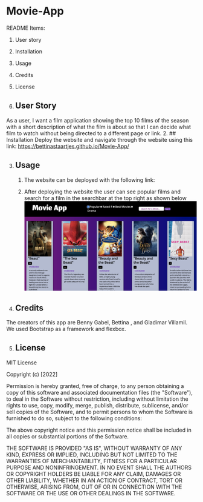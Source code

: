 
# Movie-App

README Items:
1. User story
2. Installation
3. Usage
4. Credits
5. License


1. ## User Story
As a user, I want a film application showing the top 10 films of the season with a short description of what the film is about so that I can decide what film to watch without being directed to a different page or link.
2. ## Installation
Deploy the website and navigate through the website using this link:
https://bettinastaartjes.github.io/Movie-App/

 3. ## Usage
    1. The website can be deployed with the following link:

    2. After deploying the website the user can see popular films and search for a film in the searchbar at the top right as shown below
![Screenshot of the website](./assets/Screen%20Shot%202022-09-14%20at%208.52.23%20PM.png)

 
4. ## Credits
The creators of this app are Benny Gabel, Bettina , and Gladimar Villamil. We used Bootstrap as a framework and flexbox.


5. ## License
MIT License

Copyright (c) [2022] 

Permission is hereby granted, free of charge, to any person obtaining a copy
of this software and associated documentation files (the "Software"), to deal
in the Software without restriction, including without limitation the rights
to use, copy, modify, merge, publish, distribute, sublicense, and/or sell
copies of the Software, and to permit persons to whom the Software is
furnished to do so, subject to the following conditions:

The above copyright notice and this permission notice shall be included in all
copies or substantial portions of the Software.

THE SOFTWARE IS PROVIDED "AS IS", WITHOUT WARRANTY OF ANY KIND, EXPRESS OR
IMPLIED, INCLUDING BUT NOT LIMITED TO THE WARRANTIES OF MERCHANTABILITY,
FITNESS FOR A PARTICULAR PURPOSE AND NONINFRINGEMENT. IN NO EVENT SHALL THE
AUTHORS OR COPYRIGHT HOLDERS BE LIABLE FOR ANY CLAIM, DAMAGES OR OTHER
LIABILITY, WHETHER IN AN ACTION OF CONTRACT, TORT OR OTHERWISE, ARISING FROM,
OUT OF OR IN CONNECTION WITH THE SOFTWARE OR THE USE OR OTHER DEALINGS IN THE
SOFTWARE.

